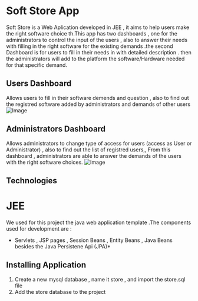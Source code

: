 # Soft Store App
Soft Store is a Web Aplication developed in JEE  , it aims to help users make the right software choice th.This app has two dashboards , 
one for the administrators to control the input of the users
 , also to answer their needs with filling in the right software for the existing demands .the second Dashboard is for users to fill in their 
 needs in with detailed description . then the administrators will add to the platform the software/Hardware 
 needed for that specific demand.
 ## Users Dashboard
 Allows users to fill in their software demends and question , also to find out the registred software added by administrators and demands of other users
 ![Image](https://i.imgur.com/K2n4eJW.png)
 ## Administrators Dashboard
Allows administrators to change type of access for users (access as User or Administrator) , also to find out the list of registred users,,
From this dashboard , administrators are able to answer the demands of the users with the right software choices.
![Image](https://i.imgur.com/P3VuzgJ.png)
## Technologies 
# JEE
We used for this project the java web application template .The components used for development are :
* Servlets , JSP pages , Session Beans , Entity Beans , Java Beans besides the Java Persistene Api (JPA)*
## Installing Application
1. Create a new mysql database , name it store , and import the store.sql file 
2. Add the store database to the project